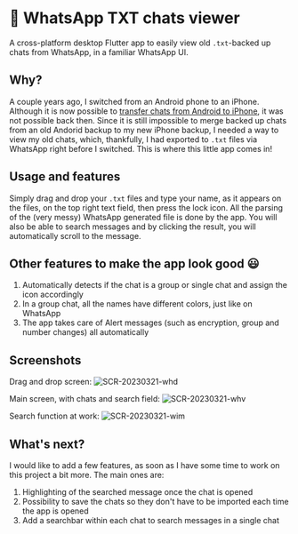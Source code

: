 # 💬 WhatsApp TXT chats viewer
 A cross-platform desktop Flutter app to easily view old `.txt`-backed up chats from WhatsApp, in a familiar WhatsApp UI.
 
 ## Why?
 A couple years ago, I switched from an Android phone to an iPhone. Although it is now possible to [transfer chats from Android to iPhone](https://faq.whatsapp.com/686469079565350), it was not possible back then. Since it is still impossible to merge backed up chats from an old Andorid backup to my new iPhone backup, I needed a way to view my old chats, which, thankfully, I had exported to `.txt` files via WhatsApp right before I switched. This is where this little app comes in!
 
 ## Usage and features
 Simply drag and drop your `.txt` files and type your name, as it appears on the files, on the top right text field, then press the lock icon.
 All the parsing of the (very messy) WhatsApp generated file is done by the app. You will also be able to search messages and by clicking the result, you will automatically scroll to the message. 
 
 ## Other features to make the app look good 😃
 1. Automatically detects if the chat is a group or single chat and assign the icon accordingly
 2. In a group chat, all the names have different colors, just like on WhatsApp
 3. The app takes care of Alert messages (such as encryption, group and number changes) all automatically
 
 ## Screenshots
 Drag and drop screen:
![SCR-20230321-whd](https://user-images.githubusercontent.com/44927443/226762637-a66c20c3-75d2-4fc2-8851-2c0a02e342b5.png)

Main screen, with chats and search field:
![SCR-20230321-whv](https://user-images.githubusercontent.com/44927443/226763592-6a526ffc-f1e4-482e-b6fd-692d55b6dba7.png)

Search function at work:
![SCR-20230321-wim](https://user-images.githubusercontent.com/44927443/226763671-141ac5ac-fe75-43d7-9290-232e7035c182.png)

## What's next?
I would like to add a few features, as soon as I have some time to work on this project a bit more. The main ones are:
1. Highlighting of the searched message once the chat is opened
2. Possibility to save the chats so they don't have to be imported each time the app is opened
3. Add a searchbar within each chat to search messages in a single chat
